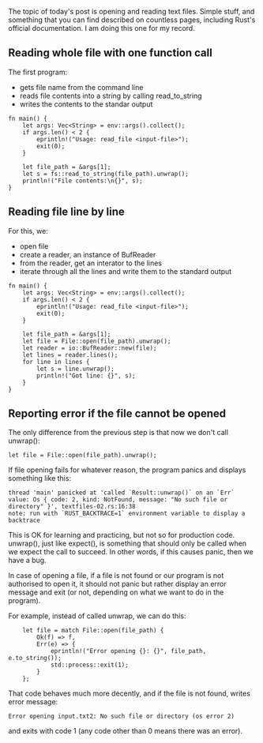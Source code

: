 The topic of today's post is opening and reading text files. Simple
stuff, and something that you can find described on countless pages,
including Rust's official documentation. I am doing this one for my
record.

## Reading whole file with one function call

The first program:

- gets file name from the command line
- reads file contents into a string by calling read_to_string
- writes the contents to the standar output

```
fn main() {
    let args: Vec<String> = env::args().collect();
    if args.len() < 2 {
        eprintln!("Usage: read_file <input-file>");
        exit(0);
    }

    let file_path = &args[1];
    let s = fs::read_to_string(file_path).unwrap();
    println!("File contents:\n{}", s);
}
```

## Reading file line by line

For this, we:

- open file
- create a reader, an instance of BufReader
- from the reader, get an interator to the lines
- iterate through all the lines and write them to the standard output

```
fn main() {
    let args: Vec<String> = env::args().collect();
    if args.len() < 2 {
        eprintln!("Usage: read_file <input-file>");
        exit(0);
    }

    let file_path = &args[1];
    let file = File::open(file_path).unwrap();
    let reader = io::BufReader::new(file);
    let lines = reader.lines();
    for line in lines {
        let s = line.unwrap();
        println!("Got line: {}", s);
    }
}
```

## Reporting error if the file cannot be opened

The only difference from the previous step is that now we don't call
unwrap():

    let file = File::open(file_path).unwrap();

If file opening fails for whatever reason, the program panics and
displays something like this:

```
thread 'main' panicked at 'called `Result::unwrap()` on an `Err` value: Os { code: 2, kind: NotFound, message: "No such file or directory" }', textfiles-02.rs:16:38
note: run with `RUST_BACKTRACE=1` environment variable to display a backtrace
```

This is OK for learning and practicing, but not so for production code.
unwrap(), just like expect(), is something that should only be called when
we expect the call to succeed. In other words, if this causes panic, then
we have a bug.

In case of opening a file, if a file is not found or our program is not
authorised to open it, it should not panic but rather display an error
message and exit (or not, depending on what we want to do in the program).

For example, instead of called unwrap, we can do this:

```
    let file = match File::open(file_path) {
        Ok(f) => f,
        Err(e) => {
            eprintln!("Error opening {}: {}", file_path, e.to_string());
            std::process::exit(1);
        }
    };
```

That code behaves much more decently, and if the file is not found, writes
error message:

    Error opening input.txt2: No such file or directory (os error 2)

and exits with code 1 (any code other than 0 means there was an error).

